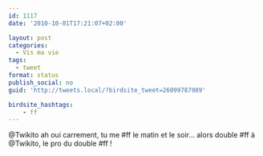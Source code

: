 ```yaml
---
id: 1117
date: '2010-10-01T17:21:07+02:00'

layout: post
categories:
  - Vis ma vie
tags:
  - tweet
format: status
publish_social: no
guid: 'http://tweets.local/?birdsite_tweet=26099787989'

birdsite_hashtags:
    - ff
---
```


@Twikito ah oui carrement, tu me #ff le matin et le soir… alors double #ff à @Twikito, le pro du double #ff !